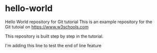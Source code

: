 # hello-world

Hello World repository for Git tutorial
This is an example repository for the Git tutoial on https://www.w3schools.com

This repository is built step by step in the tutorial.

I'm adding this line to test the end of line feature
